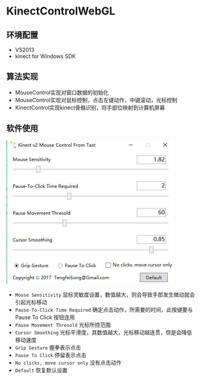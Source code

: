  KinectControlWebGL
======================
环境配置
----------------------
* VS2013
* kinect for Windows SDK

算法实现
-----------------------
* MouseControl实现对窗口数据的初始化
* MouseControl实现对鼠标控制，点击左键动作，中键滚动，光标控制
* KinectControl实现kinect骨骼识别，将手部位映射到计算机屏幕

软件使用
----------------------
 ![](https://github.com/Tast0/KinectControlWebGL/blob/master/KinectControlWebGL/20171016220250.jpg)  
*  `Mouse Sensitivity` 鼠标灵敏度设置，数值越大，则会导致手部发生微动就会引起光标移动
*  `Pause-To-Click Time Required`  确定点击动作，所需要的时间，此按键要与Pause To Click 按钮连用
*  `Pause Movement Thresold`  光标所控范围
*  `Cursor Smoothing`  光标平滑度，其数值越大，光标移动越连贯，但是会降低移动速度
*  `Grip Gesture`  握拳表示点击
*  `Pause To Click`  停留表示点击
*  `No clicks, move cursor only`  没有点击动作
*  `Default`  恢复默认设置


